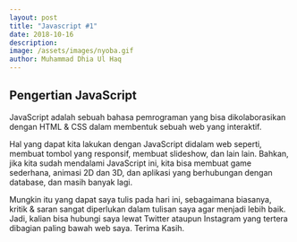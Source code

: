 ```yaml
---
layout: post
title: "Javascript #1"
date: 2018-10-16
description: 
image: /assets/images/nyoba.gif
author: Muhammad Dhia Ul Haq
---
```

## Pengertian JavaScript

JavaScript adalah sebuah bahasa pemrograman yang bisa dikolaborasikan dengan HTML & CSS dalam membentuk sebuah web yang interaktif. 

Hal yang dapat kita lakukan dengan JavaScript didalam web seperti, membuat tombol yang responsif, membuat slideshow, dan lain lain. Bahkan, jika kita sudah mendalami JavaScript ini, kita bisa membuat game sederhana, animasi 2D dan 3D, dan aplikasi yang berhubungan dengan database, dan masih banyak lagi.

Mungkin itu yang dapat saya tulis pada hari ini, sebagaimana biasanya, kritik & saran sangat diperlukan dalam tulisan saya agar menjadi lebih baik. Jadi, kalian bisa hubungi saya lewat Twitter ataupun Instagram yang tertera dibagian paling bawah web saya. Terima Kasih.